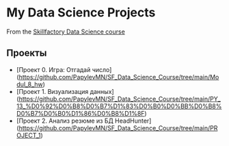 # My Data Science Projects

From the [Skillfactory Data Science course](https://skillfactory.ru/data-scientist-pro)

## Проекты

* [Проект 0. Игра: Отгадай число] (https://github.com/PapylevMN/SF_Data_Science_Course/tree/main/Modul_8_hw)
* [Проект 1. Визуализация данных] (https://github.com/PapylevMN/SF_Data_Science_Course/tree/main/PY_13_%D0%92%D0%B8%D0%B7%D1%83%D0%B0%D0%BB%D0%B8%D0%B7%D0%B0%D1%86%D0%B8%D1%8F)
* [Проект 2. Анализ резюме из БД HeadHunter] (https://github.com/PapylevMN/SF_Data_Science_Course/tree/main/PROJECT_1)
